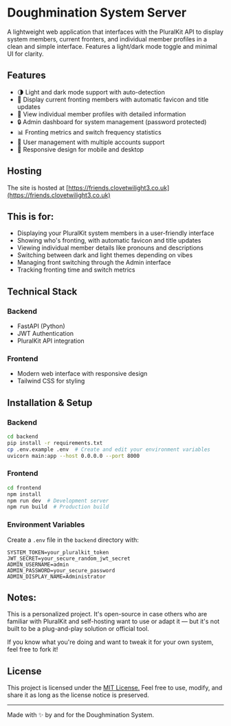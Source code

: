 # Doughmination System Server

A lightweight web application that interfaces with the PluralKit API to display system members, current fronters, and individual member profiles in a clean and simple interface. Features a light/dark mode toggle and minimal UI for clarity.

## Features

- 🌗 Light and dark mode support with auto-detection
- 👥 Display current fronting members with automatic favicon and title updates
- 👤 View individual member profiles with detailed information
- 🔒 Admin dashboard for system management (password protected)
- 📊 Fronting metrics and switch frequency statistics
- 👥 User management with multiple accounts support
- 📱 Responsive design for mobile and desktop

## Hosting

The site is hosted at [https://friends.clovetwilight3.co.uk](https://friends.clovetwilight3.co.uk)

## This is for:

- Displaying your PluralKit system members in a user-friendly interface
- Showing who's fronting, with automatic favicon and title updates
- Viewing individual member details like pronouns and descriptions
- Switching between dark and light themes depending on vibes
- Managing front switching through the Admin interface
- Tracking fronting time and switch metrics

## Technical Stack

### Backend
- FastAPI (Python)
- JWT Authentication
- PluralKit API integration

### Frontend
- Modern web interface with responsive design
- Tailwind CSS for styling

## Installation & Setup

### Backend
```bash
cd backend
pip install -r requirements.txt
cp .env.example .env  # Create and edit your environment variables
uvicorn main:app --host 0.0.0.0 --port 8000
```

### Frontend
```bash
cd frontend
npm install
npm run dev  # Development server
npm run build  # Production build
```

### Environment Variables

Create a `.env` file in the `backend` directory with:

```
SYSTEM_TOKEN=your_pluralkit_token
JWT_SECRET=your_secure_random_jwt_secret
ADMIN_USERNAME=admin
ADMIN_PASSWORD=your_secure_password
ADMIN_DISPLAY_NAME=Administrator
```

## Notes:

This is a personalized project. It's open-source in case others who are familiar with PluralKit and self-hosting want to use or adapt it — but it's not built to be a plug-and-play solution or official tool.

If you know what you're doing and want to tweak it for your own system, feel free to fork it!

## License
This project is licensed under the [MIT License.](https://github.com/CloveTwilight3/plural-web?tab=MIT-1-ov-file)
Feel free to use, modify, and share it as long as the license notice is preserved.

---

Made with ✨ by and for the Doughmination System.